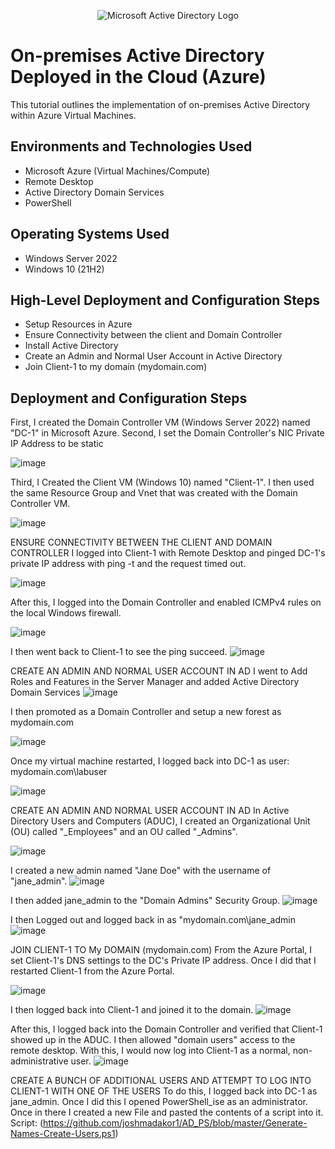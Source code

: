 <p align="center">
<img src="https://i.imgur.com/pU5A58S.png" alt="Microsoft Active Directory Logo"/>
</p>

<h1>On-premises Active Directory Deployed in the Cloud (Azure)</h1>
This tutorial outlines the implementation of on-premises Active Directory within Azure Virtual Machines.<br />


<h2>Environments and Technologies Used</h2>

- Microsoft Azure (Virtual Machines/Compute)
- Remote Desktop
- Active Directory Domain Services
- PowerShell

<h2>Operating Systems Used </h2>

- Windows Server 2022
- Windows 10 (21H2)

<h2>High-Level Deployment and Configuration Steps</h2>

- Setup Resources in Azure
- Ensure Connectivity between the client and Domain Controller
- Install Active Directory
- Create an Admin and Normal User Account in Active Directory
- Join Client-1 to my domain (mydomain.com)


<h2>Deployment and Configuration Steps</h2>

</p>
<p>
First, I created the Domain Controller VM (Windows Server 2022) named "DC-1" in Microsoft Azure. 
Second, I set the Domain Controller's NIC Private IP Address to be static

![image](https://github.com/alexhannon/configure-ad/assets/168659572/fc0e40db-9383-4af8-94fa-c728c159d648)

Third, I Created the Client VM (Windows 10) named "Client-1". I then used the same Resource Group and Vnet that was created with the Domain Controller VM.

![image](https://github.com/alexhannon/configure-ad/assets/168659572/19bd1936-5a98-47a8-85e1-0704e5a494a8)

ENSURE CONNECTIVITY BETWEEN THE CLIENT AND DOMAIN CONTROLLER
I logged into Client-1 with Remote Desktop and pinged DC-1's private IP address with ping -t <ipaddress> and the request timed out.

![image](https://github.com/alexhannon/configure-ad/assets/168659572/6335b76c-fb5f-4345-95ae-6345a8f0fa91)

After this, I logged into the Domain Controller and enabled ICMPv4 rules on the local Windows firewall. 

![image](https://github.com/alexhannon/configure-ad/assets/168659572/1b243bd0-61cd-4f20-991e-ed1cc641bfef)

I then went back to Client-1 to see the ping succeed.
![image](https://github.com/alexhannon/configure-ad/assets/168659572/20d7af68-dc70-4bc2-b2be-f1734a46e112)

CREATE AN ADMIN AND NORMAL USER ACCOUNT IN AD
I went to Add Roles and Features in the Server Manager and added Active Directory Domain Services
![image](https://github.com/alexhannon/configure-ad/assets/168659572/be03a7d0-a4c4-48de-b6b3-6c88fc5939aa)

I then promoted as a Domain Controller and setup a new forest as mydomain.com

![image](https://github.com/alexhannon/configure-ad/assets/168659572/cd672dfc-d174-4323-9d32-f8c1ed86810f)

Once my virtual machine restarted, I logged back into DC-1 as user: mydomain.com\labuser

![image](https://github.com/alexhannon/configure-ad/assets/168659572/3c06e24d-89bc-45ce-bb44-5bcc5603c1c2)

CREATE AN ADMIN AND NORMAL USER ACCOUNT IN AD
In Active Directory Users and Computers (ADUC), I created an Organizational Unit (OU) called "_Employees" and an OU called "_Admins".

![image](https://github.com/alexhannon/configure-ad/assets/168659572/dd0fa2f8-3b3c-4ce5-8ffd-f23b4bb457e6)

I created a new admin named "Jane Doe" with the username of "jane_admin".
![image](https://github.com/alexhannon/configure-ad/assets/168659572/74cd8ccb-c24d-4f20-b90b-7a840b502301)

I then added jane_admin to the "Domain Admins" Security Group.
![image](https://github.com/alexhannon/configure-ad/assets/168659572/d6c668f0-e5eb-4102-8fb7-1f70becc4f90)

I then Logged out and logged back in as "mydomain.com\jane_admin
![image](https://github.com/alexhannon/configure-ad/assets/168659572/dbd573ff-1e5e-48ca-bc1e-ce1fb0c0f1c0)

JOIN CLIENT-1 TO My DOMAIN (mydomain.com)
From the Azure Portal, I set Client-1's DNS settings to the DC's Private IP address. Once I did that I restarted Client-1 from the Azure Portal.

![image](https://github.com/alexhannon/configure-ad/assets/168659572/af6b313d-ec00-4932-9ad9-96dac9b26758)

I then logged back into Client-1 and joined it to the domain.
![image](https://github.com/alexhannon/configure-ad/assets/168659572/9725fd3d-0834-44fe-9823-4e19d1cdcc85)

After this, I logged back into the Domain Controller and verified that Client-1 showed up in the ADUC. I then allowed "domain users" access to the remote desktop. With this, I would now log into Client-1 as a normal, non-administrative user.
![image](https://github.com/alexhannon/configure-ad/assets/168659572/7263b5f8-594b-4ff6-a159-0f8e378dd6d6)

CREATE A BUNCH OF ADDITIONAL USERS AND ATTEMPT TO LOG INTO CLIENT-1 WITH ONE OF THE USERS
To do this, I logged back into DC-1 as jane_admin. Once I did this I opened PowerShell_ise as an administrator. Once in there I created a new File and pasted the contents of a script into it. Script: (https://github.com/joshmadakor1/AD_PS/blob/master/Generate-Names-Create-Users.ps1)
